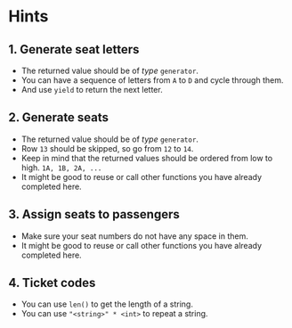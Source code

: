 # Hints

## 1. Generate seat letters

- The returned value should be of _type_ `generator`.
- You can have a sequence of letters from `A` to `D` and cycle through them.
- And use `yield` to return the next letter.

## 2. Generate seats

- The returned value should be of _type_ `generator`.
- Row `13` should be skipped, so go from `12` to `14`.
- Keep in mind that the returned values should be ordered from low to high. `1A, 1B, 2A, ...`
- It might be good to reuse or call other functions you have already completed here.

## 3. Assign seats to passengers

- Make sure your seat numbers do not have any space in them.
- It might be good to reuse or call other functions you have already completed here.

## 4. Ticket codes

- You can use `len()` to get the length of a string.
- You can use `"<string>" * <int>` to repeat a string.
